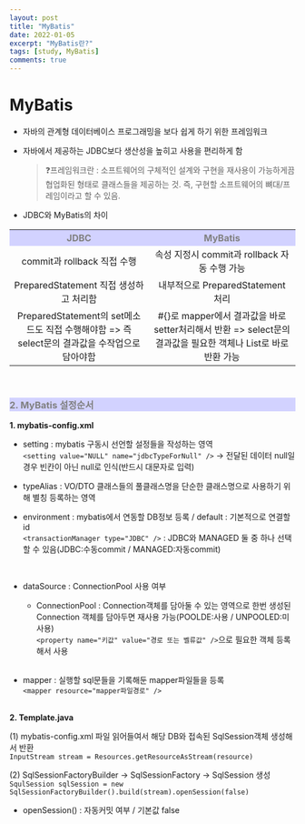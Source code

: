 ```yaml
---
layout: post
title: "MyBatis"
date: 2022-01-05
excerpt: "MyBatis란?"
tags: [study, MyBatis]
comments: true
---
```


<style>
	h3, table th{
		background-color:#D2D2FF;
		color: gray;
	}
</style>

<h1> MyBatis </h1>

 - 자바의 관계형 데이터베이스 프로그래밍을 보다 쉽게 하기 위한 프레임워크
 - 자바에서 제공하는 JDBC보다 생산성을 높히고 사용을 편리하게 함
	>❓프레임워크란 : 소프트웨어의 구체적인 설계와 구현을 재사용이 가능하게끔 협업화된 형태로 클래스들을 제공하는 것. 즉, 구현할 소프트웨어의 뼈대/프레임이라고 할 수 있음.
 
 - JDBC와 MyBatis의 차이
 <table>
		<tr align="center">
			<th>JDBC</th>
			<th>MyBatis</th>
		</tr>
		<tr align="center">
			<td>commit과 rollback 직접 수행</td>
			<td>속성 지정시 commit과 rollback 자동 수행 가능</td>
		</tr>
		<tr align="center">
			<td>PreparedStatement 직접 생성하고 처리함</td>
			<td>내부적으로 PreparedStatement 처리</td>
		</tr>
		<tr align="center">
			<td>PreparedStatement의 set메소드도 직접 수행해야함
				=> 즉 select문의 결과값을 수작업으로 담아야함</td>
			<td>#{}로 mapper에서 결과값을 바로 setter처리해서 반환
				=> select문의 결과값을 필요한 객체나 List로 바로 반환 가능</td>
		</tr>
	</table>
<br>

<h3> 2. MyBatis 설정순서 </h3>

 **1. mybatis-config.xml**<br>

- setting : mybatis 구동시 선언할 설정들을 작성하는 영역<br>
`<setting value="NULL" name="jdbcTypeForNull" />` -> 전달된 데이터 null일 경우 빈칸이 아닌 null로 인식(반드시 대문자로 입력)
	

- typeAlias : VO/DTO 클래스들의 풀클래스명을 단순한 클래스명으로 사용하기 위해 별칭 등록하는 영역 


- environment : mybatis에서 연동할 DB정보 등록 / default : 기본적으로 연결할 id <br>
	`<transactionManager type="JDBC" />` : JDBC와 MANAGED 둘 중 하나 선택할 수 있음(JDBC:수동commit / MANAGED:자동commit)
<br>

- dataSource : ConnectionPool 사용 여부	
	- ConnectionPool : Connection객체를 담아둘 수 있는 영역으로 한번 생성된 Connection 객체를 담아두면 재사용 가능(POOLDE:사용 / UNPOOLED:미사용)<br>
	`<property name="키값" value="경로 또는 벨류값" />`으로 필요한 객체 등록해서 사용
<br><br>

- mapper : 실행할 sql문들을 기록해둔 mapper파일들을 등록<br>
	`<mapper resource="mapper파일경로" />`
<br><br>

 **2. Template.java**<br>

(1) mybatis-config.xml 파일 읽어들여서 해당 DB와 접속된 SqlSession객체 생성해서 반환<br>
`InputStream stream = Resources.getResourceAsStream(resource)`<br>

(2) SqlSessionFactoryBuilder -> SqlSessionFactory -> SqlSession 생성<br>
`SqulSession sqlSession = new SqlSessionFactoryBuilder().build(stream).openSession(false)`
 - openSession() : 자동커밋 여부 / 기본값 false 
<br>
<br>


